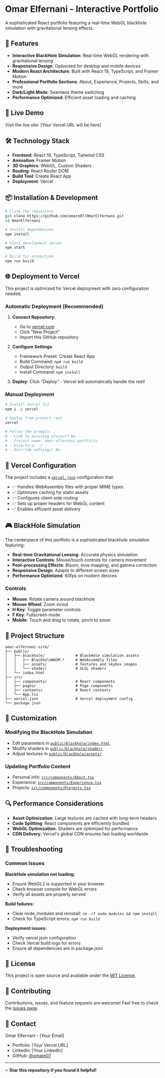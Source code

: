 # Omar Elfernani - Interactive Portfolio

A sophisticated React portfolio featuring a real-time WebGL blackhole simulation with gravitational lensing effects.

## 🌟 Features

- **Interactive BlackHole Simulation**: Real-time WebGL rendering with gravitational lensing
- **Responsive Design**: Optimized for desktop and mobile devices
- **Modern React Architecture**: Built with React 19, TypeScript, and Framer Motion
- **Professional Portfolio Sections**: About, Experience, Projects, Skills, and more
- **Dark/Light Mode**: Seamless theme switching
- **Performance Optimized**: Efficient asset loading and caching

## 🚀 Live Demo

Visit the live site: [Your Vercel URL will be here]

## 🛠️ Technology Stack

- **Frontend**: React 19, TypeScript, Tailwind CSS
- **Animation**: Framer Motion
- **3D Graphics**: WebGL, Custom Shaders
- **Routing**: React Router DOM
- **Build Tool**: Create React App
- **Deployment**: Vercel

## 📦 Installation & Development

```bash
# Clone the repository
git clone https://github.com/omare07/OmarElfernani.git
cd OmarElfernani

# Install dependencies
npm install

# Start development server
npm start

# Build for production
npm run build
```

## 🌐 Deployment to Vercel

This project is optimized for Vercel deployment with zero configuration needed.

### Automatic Deployment (Recommended)

1. **Connect Repository**: 
   - Go to [vercel.com](https://vercel.com)
   - Click "New Project"
   - Import this GitHub repository

2. **Configure Settings**:
   - Framework Preset: Create React App
   - Build Command: `npm run build`
   - Output Directory: `build`
   - Install Command: `npm install`

3. **Deploy**: Click "Deploy" - Vercel will automatically handle the rest!

### Manual Deployment

```bash
# Install Vercel CLI
npm i -g vercel

# Deploy from project root
vercel

# Follow the prompts:
# - Link to existing project? No
# - Project name: omar-elfernani-portfolio
# - Directory: ./
# - Override settings? No
```

## 🔧 Vercel Configuration

The project includes a [`vercel.json`](vercel.json) configuration that:

- ✅ Handles WebAssembly files with proper MIME types
- ✅ Optimizes caching for static assets
- ✅ Configures client-side routing
- ✅ Sets up proper headers for WebGL content
- ✅ Enables efficient asset delivery

## 🎮 BlackHole Simulation

The centerpiece of this portfolio is a sophisticated blackhole simulation featuring:

- **Real-time Gravitational Lensing**: Accurate physics simulation
- **Interactive Controls**: Mouse/touch controls for camera movement
- **Post-processing Effects**: Bloom, tone mapping, and gamma correction
- **Responsive Design**: Adapts to different screen sizes
- **Performance Optimized**: 60fps on modern devices

### Controls
- **Mouse**: Rotate camera around blackhole
- **Mouse Wheel**: Zoom in/out
- **H Key**: Toggle parameter controls
- **F Key**: Fullscreen mode
- **Mobile**: Touch and drag to rotate, pinch to zoom

## 📁 Project Structure

```
omar-elfernani-site/
├── public/
│   ├── blackhole/              # BlackHole simulation assets
│   │   ├── BlackholeWASM.*     # WebAssembly files
│   │   ├── assets/             # Textures and skybox images
│   │   └── shader/             # GLSL shaders
│   └── index.html
├── src/
│   ├── components/             # React components
│   ├── pages/                  # Page components
│   ├── contexts/               # React contexts
│   └── App.tsx
├── vercel.json                 # Vercel deployment config
└── package.json
```

## 🎨 Customization

### Modifying the BlackHole Simulation
- Edit parameters in [`public/blackhole/index.html`](public/blackhole/index.html)
- Modify shaders in [`public/blackhole/shader/`](public/blackhole/shader/)
- Adjust textures in [`public/blackhole/assets/`](public/blackhole/assets/)

### Updating Portfolio Content
- Personal info: [`src/components/About.tsx`](src/components/About.tsx)
- Experience: [`src/components/Experience.tsx`](src/components/Experience.tsx)
- Projects: [`src/components/Projects.tsx`](src/components/Projects.tsx)

## 🔍 Performance Considerations

- **Asset Optimization**: Large textures are cached with long-term headers
- **Code Splitting**: React components are efficiently bundled
- **WebGL Optimization**: Shaders are optimized for performance
- **CDN Delivery**: Vercel's global CDN ensures fast loading worldwide

## 🐛 Troubleshooting

### Common Issues

**BlackHole simulation not loading:**
- Ensure WebGL2 is supported in your browser
- Check browser console for WebGL errors
- Verify all assets are properly served

**Build failures:**
- Clear node_modules and reinstall: `rm -rf node_modules && npm install`
- Check for TypeScript errors: `npm run build`

**Deployment issues:**
- Verify vercel.json configuration
- Check Vercel build logs for errors
- Ensure all dependencies are in package.json

## 📄 License

This project is open source and available under the [MIT License](LICENSE).

## 🤝 Contributing

Contributions, issues, and feature requests are welcome! Feel free to check the [issues page](https://github.com/omare07/OmarElfernani/issues).

## 📧 Contact

Omar Elfernani - [Your Email]
- Portfolio: [Your Vercel URL]
- LinkedIn: [Your LinkedIn]
- GitHub: [@omare07](https://github.com/omare07)

---

⭐ **Star this repository if you found it helpful!**